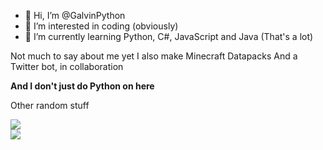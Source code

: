 - 👋 Hi, I’m @GalvinPython
- 👀 I’m interested in coding (obviously)
- 🌱 I’m currently learning Python, C#, JavaScript and Java (That's a lot)

Not much to say about me yet
I also make Minecraft Datapacks
And a Twitter bot, in collaboration

**And I don't just do Python on here**

Other random stuff

<a href="https://github.com/GalvinPython">
  <img align="center" src="https://github-readme-stats.vercel.app/api?username=GalvinPython&show_icons=true&theme=radical" />
</a>
<br>
<a href="https://github.com/GalvinPython">
  <img align="center" src="https://github-readme-stats.vercel.app/api/top-langs/?username=GalvinPython&theme=radical" />
</a>
